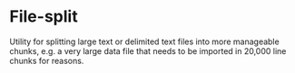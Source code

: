 File-split
==========

Utility for splitting large text or delimited text files into more manageable chunks, e.g. a very large data file that needs to be imported in 20,000 line chunks for reasons.
